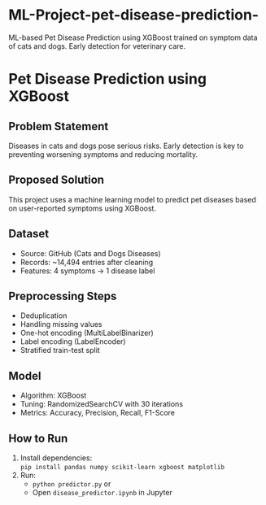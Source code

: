 # ML-Project-pet-disease-prediction-
ML-based Pet Disease Prediction using XGBoost trained on symptom data of cats and dogs. Early detection for veterinary care.

# Pet Disease Prediction using XGBoost

## Problem Statement
Diseases in cats and dogs pose serious risks. Early detection is key to preventing worsening symptoms and reducing mortality.

## Proposed Solution
This project uses a machine learning model to predict pet diseases based on user-reported symptoms using XGBoost.

## Dataset
- Source: GitHub (Cats and Dogs Diseases)
- Records: ~14,494 entries after cleaning
- Features: 4 symptoms → 1 disease label

## Preprocessing Steps
- Deduplication
- Handling missing values
- One-hot encoding (MultiLabelBinarizer)
- Label encoding (LabelEncoder)
- Stratified train-test split

## Model
- Algorithm: XGBoost
- Tuning: RandomizedSearchCV with 30 iterations
- Metrics: Accuracy, Precision, Recall, F1-Score

## How to Run
1. Install dependencies:  
   `pip install pandas numpy scikit-learn xgboost matplotlib`
2. Run:  
   - `python predictor.py` or  
   - Open `disease_predictor.ipynb` in Jupyter


